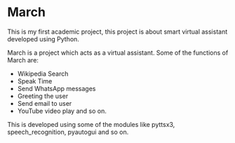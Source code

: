 # March
This is my first academic project, this project is about smart virtual assistant developed using Python.

March is a project which acts as a virtual assistant. Some of the functions of March are:
- Wikipedia Search
- Speak Time
- Send WhatsApp messages
- Greeting the user
- Send email to user
- YouTube video play and so on.

This is developed using some of the modules like pyttsx3, speech_recognition, pyautogui and so on.
